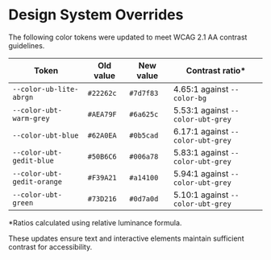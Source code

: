 # Design System Overrides

The following color tokens were updated to meet WCAG 2.1 AA contrast guidelines.

| Token | Old value | New value | Contrast ratio* |
|-------|-----------|-----------|----------------|
| `--color-ub-lite-abrgn` | `#22262c` | `#7d7f83` | 4.65:1 against `--color-bg` |
| `--color-ubt-warm-grey` | `#AEA79F` | `#6a625c` | 5.53:1 against `--color-ubt-grey` |
| `--color-ubt-blue` | `#62A0EA` | `#0b5cad` | 6.17:1 against `--color-ubt-grey` |
| `--color-ubt-gedit-blue` | `#50B6C6` | `#006a78` | 5.83:1 against `--color-ubt-grey` |
| `--color-ubt-gedit-orange` | `#F39A21` | `#a14100` | 5.94:1 against `--color-ubt-grey` |
| `--color-ubt-green` | `#73D216` | `#0d7a0d` | 5.10:1 against `--color-ubt-grey` |

*Ratios calculated using relative luminance formula.

These updates ensure text and interactive elements maintain sufficient contrast for accessibility.
